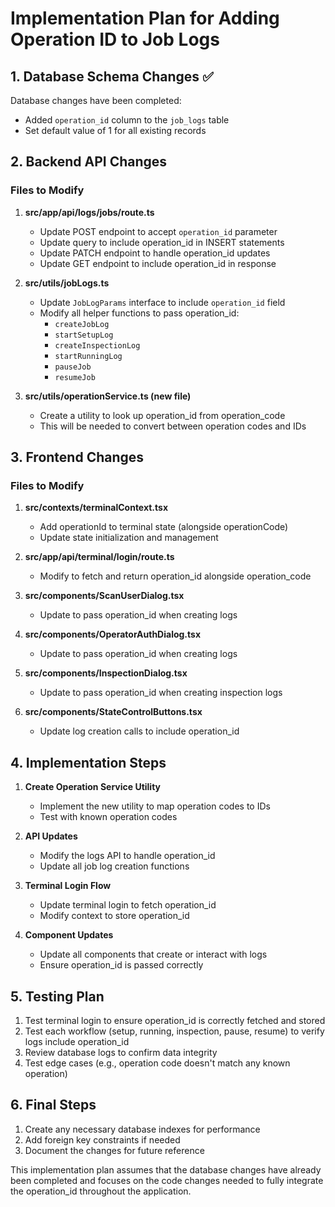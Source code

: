 # Implementation Plan for Adding Operation ID to Job Logs

## 1. Database Schema Changes ✅

Database changes have been completed:
- Added `operation_id` column to the `job_logs` table
- Set default value of 1 for all existing records

## 2. Backend API Changes

### Files to Modify

1. **src/app/api/logs/jobs/route.ts**
   - Update POST endpoint to accept `operation_id` parameter
   - Update query to include operation_id in INSERT statements
   - Update PATCH endpoint to handle operation_id updates
   - Update GET endpoint to include operation_id in response

2. **src/utils/jobLogs.ts**
   - Update `JobLogParams` interface to include `operation_id` field
   - Modify all helper functions to pass operation_id:
     - `createJobLog`
     - `startSetupLog`
     - `createInspectionLog`
     - `startRunningLog`
     - `pauseJob`
     - `resumeJob`

3. **src/utils/operationService.ts (new file)**
   - Create a utility to look up operation_id from operation_code
   - This will be needed to convert between operation codes and IDs

## 3. Frontend Changes

### Files to Modify

1. **src/contexts/terminalContext.tsx**
   - Add operationId to terminal state (alongside operationCode)
   - Update state initialization and management

2. **src/app/api/terminal/login/route.ts**
   - Modify to fetch and return operation_id alongside operation_code

3. **src/components/ScanUserDialog.tsx**
   - Update to pass operation_id when creating logs

4. **src/components/OperatorAuthDialog.tsx**
   - Update to pass operation_id when creating logs

5. **src/components/InspectionDialog.tsx**
   - Update to pass operation_id when creating inspection logs

6. **src/components/StateControlButtons.tsx**
   - Update log creation calls to include operation_id

## 4. Implementation Steps

1. **Create Operation Service Utility**
   - Implement the new utility to map operation codes to IDs
   - Test with known operation codes

2. **API Updates**
   - Modify the logs API to handle operation_id
   - Update all job log creation functions

3. **Terminal Login Flow**
   - Update terminal login to fetch operation_id
   - Modify context to store operation_id

4. **Component Updates**
   - Update all components that create or interact with logs
   - Ensure operation_id is passed correctly

## 5. Testing Plan

1. Test terminal login to ensure operation_id is correctly fetched and stored
2. Test each workflow (setup, running, inspection, pause, resume) to verify logs include operation_id
3. Review database logs to confirm data integrity
4. Test edge cases (e.g., operation code doesn't match any known operation)

## 6. Final Steps

1. Create any necessary database indexes for performance
2. Add foreign key constraints if needed
3. Document the changes for future reference

This implementation plan assumes that the database changes have already been completed and focuses on the code changes needed to fully integrate the operation_id throughout the application.
